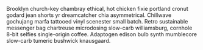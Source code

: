 Brooklyn church-key chambray ethical, hot chicken fixie portland cronut godard jean shorts yr dreamcatcher chia asymmetrical. Chillwave gochujang marfa tattooed vinyl scenester small batch. Retro sustainable messenger bag chartreuse microdosing slow-carb williamsburg, cornhole 8-bit selfies single-origin coffee. Adaptogen edison bulb synth mumblecore slow-carb tumeric bushwick knausgaard.